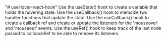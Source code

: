 "# useHover-react-hook"
Use the useState() hook to create a variable that holds the hovering state.
Use the useCallback() hook to memoize two handler functions that update the state.
Use the useCallback() hook to create a callback ref and create or update the listeners for the 'mouseover' and 'mouseout' events.
Use the useRef() hook to keep track of the last node passed to callbackRef to be able to remove its listeners.

